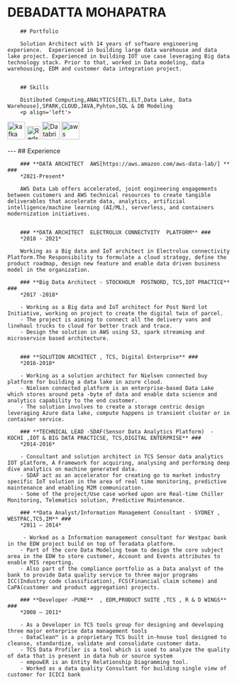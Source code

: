  # DEBADATTA MOHAPATRA

        ## Portfolio

        Solution Architect with 14 years of software engineering experience.  Experienced in building large data warehouse and data lake project. Experienced in building IOT use case leveraging Big data technology stack. Prior to that, worked in Data modeling, data warehousing, EDM and customer data integration project.


        ## Skills

        Distibuted Computing,ANALYTICS[ETL,ELT,Data Lake, Data Warehouse],SPARK,CLOUD,JAVA,Pyhton,SQL & DB Modeling
        <p align='left'>
   <img src="https://upload.wikimedia.org/wikipedia/commons/0/05/Apache_kafka.svg" alt="kafka" width="40" height="40">
   <img src='https://upload.wikimedia.org/wikipedia/commons/7/73/Amazon-Redshift-Logo.svg' height='30' width='auto' alt="Redshift">
   <img src="https://www.vectorlogo.zone/util/preview.html?image=/logos/databricks/databricks-icon.svg" alt="Databricks" width="auto" height="40"/>
   <img src="https://upload.wikimedia.org/wikipedia/commons/9/93/Amazon_Web_Services_Logo.svg" alt="aws" width="40" height="40"/>
</p>
        ---
        ## Experience

        ### **DATA ARCHITECT  AWS[https://aws.amazon.com/aws-data-lab/] ** ###
        *2021-Present*

        AWS Data Lab offers accelerated, joint engineering engagements between customers and AWS technical resources to create tangible deliverables that accelerate data, analytics, artificial intelligence/machine learning (AI/ML), serverless, and containers modernization initiatives.


        ### **DATA ARCHITECT  ELECTROLUX CONNECTVITY  PLATFORM** ###
        *2018 - 2021*

        Working as a Big data and IoT architect in Electrolux connectivity Platform.The Responsibility to formulate a cloud strategy, define the product roadmap, design new feature and enable data driven business model in the organization.

        ### **Big Data Architect - STOCKHOLM  POSTNORD, TCS,IOT PRACTICE** ###
        *2017 -2018* 

        - Working as a Big data and IoT architect for Post Nord lot Initiative, working on project to create the digital twin of parcel.
        - The project is aiming to connect all the delivery vans and linehaul trucks to cloud for better track and trace.
        - Design the solution in AWS using S3, spark streaming and microservice based architecture. 


        ### **SOLUTION ARCHITECT , TCS, Digital Enterprise** ###
        *2016-2018*

        - Working as a solution architect for Nielsen connected buy platform for building a data lake in azure cloud.
        - Nielsen connected platform is an enterprise-based Data Lake which stores around peta -byte of data and enable data science and analytics capability to the end customer.
        - The solution involves to create a storage centric design leveraging Azure data lake, compute happens in transient cluster or in container service. 

        ### **TECHNICAL LEAD -SDAF(Sensor Data Analytics Platform)  - KOCHI ,IOT & BIG DATA PRACTICSE, TCS,DIGITAL ENTERPRISE** ###
        *2014-2016*

        - Consultant and solution architect in TCS Sensor data analytics IOT platform, A Framework for acquiring, analysing and performing deep dive analytics on machine generated data.
        - SDAF act as an accelerator for creating go to market industry specific IoT solution in the area of real time monitoring, predictive maintenance and enabling M2M communication.
        - Some of the project/Use case worked upon are Real-time Chiller Monitoring, Telematics solution, Predictive Maintenance.

        ### **Data Analyst/Information Management Consultant - SYDNEY , WESTPAC,TCS,IM** ###
        *2011 – 2014*

         - Worked as a Information management consultant for Westpac bank in the EDW project build on top of Teradata platform.
        - Part of the core Data Modeling team to design the core subject area in the EDW to store customer, Account and Events attributes to enable MIS reporting.
        - Also part of the compliance portfolio as a Data analyst of the bank to provide Data quality service to three major programs  ICC(Industry code classification), FCS(Financial claim scheme) and CaPA(customer and product aggregation) projects.

        ### **Developer -PUNE**  , EDM,PRODUCT SUITE ,TCS , R & D WINGS** ###
        *2008 – 2011*

        - As a Developer in TCS tools group for designing and developing three major enterprise data management tools 
        - DataClean™ is a proprietary TCS built in-house tool designed to cleanse, standardize, validate and consolidate customer data.
        - TCS Data Profiler is a tool which is used to analyze the quality of data that is present in data hub or source system
        - empowER is an Entity Relationship Diagramming tool.
        - Worked as a data quality Consultant for building single view of customer for ICICI bank





        